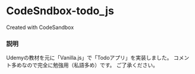 # CodeSndbox-todo_js
Created with CodeSandbox

### 説明
Udemyの教材を元に「Vanilla.js」で「Todoアプリ」を実装しました。
コメント多めなので完全に勉強用（私語多め）です。
ご了承ください。
